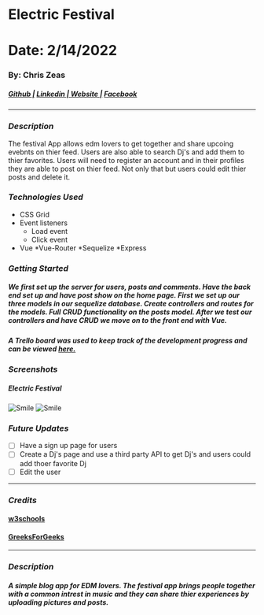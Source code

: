 # Electric Festival
# Date: 2/14/2022 #
### By: Chris Zeas
##### [Github |](https://github.com/chriszc97) [Linkedin | ](https://www.linkedin.com/in/christopher-zeas-8929691b1/) [ Website |]() [ Facebook]()
***
### ***Description***
The festival App allows edm lovers to get together and share upcoing evebnts on thier feed. Users are also able to search Dj's and add them to thier favorites.
Users will need to register an account and in their profiles they are able to post on thier feed. Not only that but users could edit thier posts and delete it. 
### ***Technologies Used***
* CSS Grid
* Event listeners
    * Load event
    * Click event
* Vue
*Vue-Router
*Sequelize
*Express
### ***Getting Started***
##### We first set up the server for users, posts and comments. Have the back end set up and have post show on the home page. First we set up our three models in our sequelize database. Create controllers and routes for the models. Full CRUD functionality on the posts model. After we test our controllers and have CRUD we move on to the front end with Vue.
##### A Trello board was used to keep track of the development progress and can be viewed [here.](https://trello.com/b/FK3A3yi5/festival)
### ***Screenshots***
##### Electric Festival
![Smile](https://i.imgur.com/pad0K1W.jpg)
![Smile](https://i.imgur.com/rkVHKjR.png)


### ***Future Updates***
- [ ] Have a sign up page for users
- [ ] Create a Dj's page and use a third party API to get Dj's and users could add thoer favorite Dj
- [ ] Edit the user
***

### ***Credits***
#### [w3schools](https://www.w3schools.com/)
#### [GreeksForGeeks](geeksforgeeks.org)

***
### ***Description***
##### A simple blog app for EDM lovers. The festival app brings people together with a common intrest in music and they can share thier experiences by uploading pictures and posts. 

